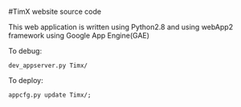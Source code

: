#TimX website source code

This web application is written using Python2.8 and using webApp2 framework using Google App Engine(GAE)

To debug:

    dev_appserver.py Timx/

To deploy:

    appcfg.py update Timx/;
